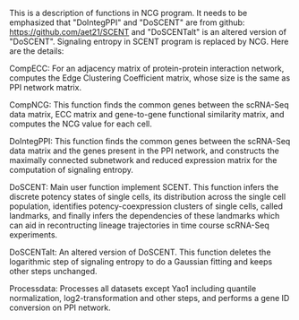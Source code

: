 This is a description of functions in NCG program. It needs to be emphasized that "DoIntegPPI" and "DoSCENT" are from github: https://github.com/aet21/SCENT and "DoSCENTalt" is an altered version of "DoSCENT". Signaling entropy in SCENT program is replaced by NCG. Here are the details:



CompECC: For an adjacency matrix of protein-protein interaction network, computes the Edge Clustering Coefficient matrix, whose size is the same as PPI network matrix.



CompNCG: This function finds the common genes between the scRNA-Seq data matrix, ECC matrix and gene-to-gene functional similarity matrix, and computes the NCG value for each cell.



DoIntegPPI: This function finds the common genes between the scRNA-Seq data matrix and the genes present in the PPI network, and constructs the maximally connected subnetwork and reduced expression matrix for the computation of signaling entropy.



DoSCENT: Main user function implement SCENT. This function infers the discrete potency states of single cells, its distribution across the single cell
population, identifies potency-coexpression clusters of single cells, called landmarks, and finally infers the dependencies of these landmarks which can aid in recontructing lineage trajectories in time course scRNA-Seq experiments.



DoSCENTalt: An altered version of DoSCENT. This function deletes the logarithmic step of signaling entropy to do a Gaussian fitting and keeps other steps unchanged.



Processdata: Processes all datasets except Yao1 including quantile normalization, log2-transformation and other steps, and performs a gene ID conversion on PPI network.

